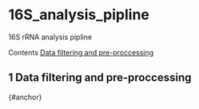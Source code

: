 # 16S_analysis_pipline
16S rRNA analysis pipline

Contents
 [Data filtering and pre-proccessing](#anchor)

## 1 Data filtering and pre-proccessing
{#anchor}
